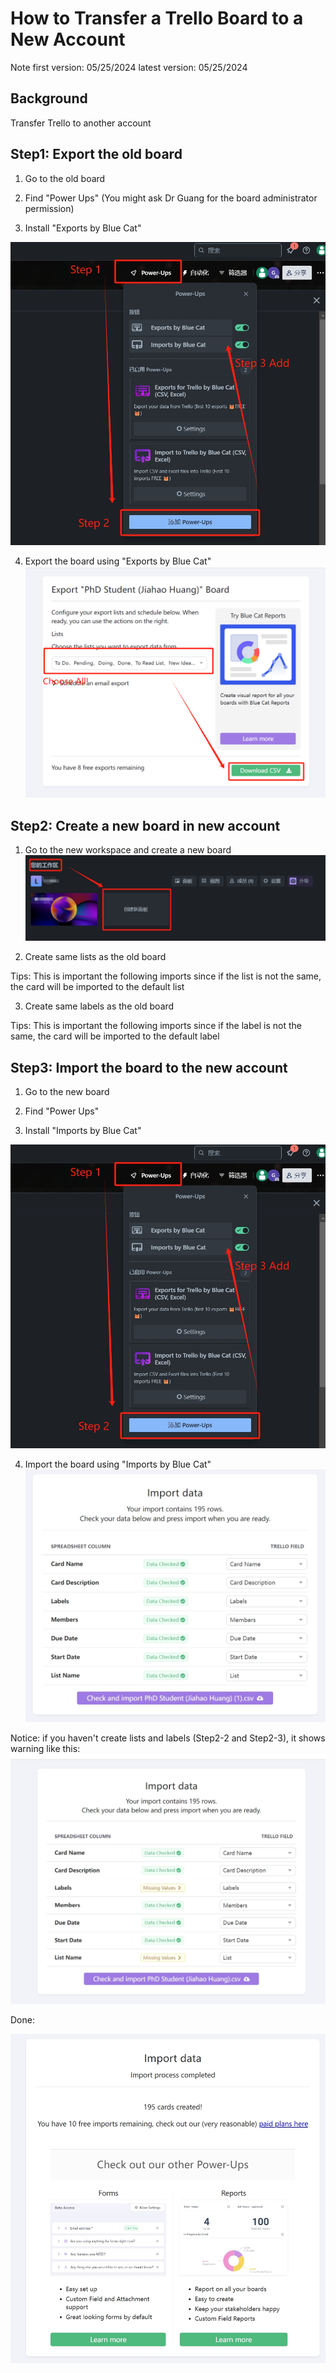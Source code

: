 # How to Transfer a Trello Board to a New Account

Note
first version: 05/25/2024
latest version: 05/25/2024


## Background

Transfer Trello to another account



## Step1: Export the old board

1. Go to the old board

2. Find "Power Ups" (You might ask Dr Guang for the board administrator permission)

3. Install "Exports by Blue Cat"

![](./img/20240525152451.png)

4. Export the board using "Exports by Blue Cat"
![](./img/20240525155955.png)


## Step2: Create a new board in new account 

1. Go to the new workspace and create a new board
![](./img/20240525155413.png)

2. Create same lists as the old board

Tips: This is important the following imports since if the list is not the same, the card will be imported to the default list

3. Create same labels as the old board

Tips: This is important the following imports since if the label is not the same, the card will be imported to the default label



## Step3: Import the board to the new account

1. Go to the new board
   
2. Find "Power Ups"

3. Install "Imports by Blue Cat"

![](./img/20240525152451.png)

4. Import the board using "Imports by Blue Cat"
![](./img/20240525153525.png)


Notice: if you haven't create lists and labels (Step2-2 and Step2-3), it shows warning like this:
![](./img/20240525152623.png)


Done:

![](./img/20240525152742.png)